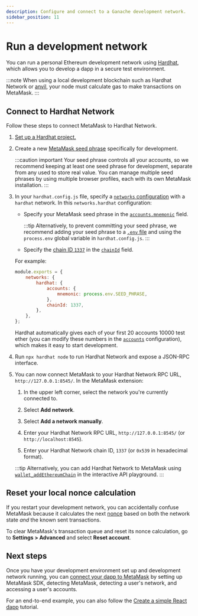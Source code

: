```yaml
---
description: Configure and connect to a Ganache development network.
sidebar_position: 11
---
```


# Run a development network

You can run a personal Ethereum development network using [Hardhat](https://hardhat.org/hardhat-network/docs/overview#hardhat-network),
which allows you to develop a dapp in a secure test environment.

:::note
When using a local development blockchain such as Hardhat Network or
[anvil](https://book.getfoundry.sh/anvil/#overview-of-anvil), your node must calculate gas to make
transactions on MetaMask.
:::

## Connect to Hardhat Network

Follow these steps to connect MetaMask to Hardhat Network.

1. [Set up a Hardhat project.](https://hardhat.org/hardhat-runner/docs/guides/project-setup)

2. Create a new
    [MetaMask seed phrase](https://support.metamask.io/hc/en-us/articles/360060826432-What-is-a-Secret-Recovery-Phrase-and-how-to-keep-your-crypto-wallet-secure#:~:text=Your%20Secret%20Recovery%20Phrase%20(SRP,are%20connected%20to%20that%20phrase.))
    specifically for development.

    :::caution important
    Your seed phrase controls all your accounts, so we recommend keeping at least one seed phrase for
    development, separate from any used to store real value.
    You can manage multiple seed phrases by using multiple browser profiles, each with its own
    MetaMask installation.
    :::

3. In your `hardhat.config.js` file, specify a
    [`networks` configuration](https://hardhat.org/hardhat-runner/docs/config#networks-configuration)
    with a `hardhat` network.
    In this `networks.hardhat` configuration:

    - Specify your MetaMask seed phrase in the
      [`accounts.mnemonic`](https://hardhat.org/hardhat-network/docs/reference#accounts) field.

      :::tip
      Alternatively, to prevent committing your seed phrase, we recommend adding your seed phrase to a
      [`.env` file](https://docs.infura.io/tutorials/developer-tools/javascript-dotenv) and using the
      `process.env` global variable in `hardhat.config.js`.
      :::

    - Specify the [chain ID `1337`](https://hardhat.org/hardhat-network/docs/metamask-issue) in the
      [`chainId`](https://hardhat.org/hardhat-network/docs/reference#chainid) field.

    For example:

    ```js title="hardhat.config.js"
    module.exports = {
        networks: {
            hardhat: {
                accounts: {
                    mnemonic: process.env.SEED_PHRASE,
                },
                chainId: 1337,
            },
        },
    };
    ```

    Hardhat automatically gives each of your first 20 accounts 10000 test ether (you can modify
    these numbers in the [`accounts`](https://hardhat.org/hardhat-network/docs/reference#accounts)
    configuration), which makes it easy to start development.

4. Run `npx hardhat node` to run Hardhat Network and expose a JSON-RPC interface.

5. You can now connect MetaMask to your Hardhat Network RPC URL, `http://127.0.0.1:8545/`.
    In the MetaMask extension:

   1. In the upper left corner, select the network you're currently connected to.

   2. Select **Add network**.

   3. Select **Add a network manually**.

   4. Enter your Hardhat Network RPC URL, `http://127.0.0.1:8545/` (or `http://localhost:8545`).

   5. Enter your Hardhat Network chain ID, `1337` (or `0x539` in hexadecimal format).

   :::tip
   Alternatively, you can add Hardhat Network to MetaMask using
   [`wallet_addEthereumChain`](/wallet/reference/wallet_addethereumchain/?AddEthereumChainParameter[rpcUrls][0]=http://127.0.0.1:8545&AddEthereumChainParameter[chainId]=0x539&AddEthereumChainParameter[chainName]=Hardhat&AddEthereumChainParameter[nativeCurrency][name]=testEth&AddEthereumChainParameter[nativeCurrency][symbol]=testEth&AddEthereumChainParameter[nativeCurrency][decimals]=18)
   in the interactive API playground.
   :::

## Reset your local nonce calculation

If you restart your development network, you can accidentally confuse MetaMask
because it calculates the next [nonce](send-transactions.md#nonce) based on both the
network state *and* the known sent transactions.

To clear MetaMask's transaction queue and reset its nonce calculation, go to **Settings > Advanced**
and select **Reset account**.

## Next steps

Once you have your development environment set up and development network running, you can
[connect your dapp to MetaMask](/wallet/how-to/connect) by setting up MetaMask SDK, detecting
MetaMask, detecting a user's network, and accessing a user's accounts.

For an end-to-end example, you can also follow the
[Create a simple React dapp](../tutorials/react-dapp-local-state.md) tutorial.
